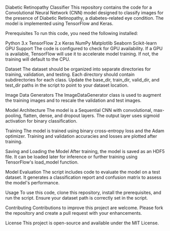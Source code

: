 Diabetic Retinopathy Classifier
This repository contains the code for a Convolutional Neural Network (CNN) model designed to classify images for the presence of Diabetic Retinopathy, a diabetes-related eye condition. The model is implemented using TensorFlow and Keras.

Prerequisites
To run this code, you need the following installed:

Python 3.x
TensorFlow 2.x
Keras
NumPy
Matplotlib
Seaborn
Scikit-learn
GPU Support
The code is configured to check for GPU availability. If a GPU is available, TensorFlow will use it to accelerate model training. If not, the training will default to the CPU.

Dataset
The dataset should be organized into separate directories for training, validation, and testing. Each directory should contain subdirectories for each class. Update the base_dir, train_dir, valid_dir, and test_dir paths in the script to point to your dataset location.

Image Data Generators
The ImageDataGenerator class is used to augment the training images and to rescale the validation and test images.

Model Architecture
The model is a Sequential CNN with convolutional, max-pooling, flatten, dense, and dropout layers. The output layer uses sigmoid activation for binary classification.

Training
The model is trained using binary cross-entropy loss and the Adam optimizer. Training and validation accuracies and losses are plotted after training.

Saving and Loading the Model
After training, the model is saved as an HDF5 file. It can be loaded later for inference or further training using TensorFlow's load_model function.

Model Evaluation
The script includes code to evaluate the model on a test dataset. It generates a classification report and confusion matrix to assess the model's performance.

Usage
To use this code, clone this repository, install the prerequisites, and run the script. Ensure your dataset path is correctly set in the script.

Contributing
Contributions to improve this project are welcome. Please fork the repository and create a pull request with your enhancements.

License
This project is open-source and available under the MIT License.